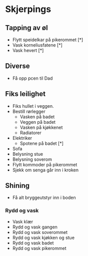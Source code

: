 # Skjerpings

## Tapping av øl

- Flytt speidelkar på pikerommet [*]
- Vask korneliusfatene [*]
- Vask hevert [*]

## Diverse

- Få opp pcen til Dad

## Fiks leilighet

- Fiks hullet i veggen.
- Bestill rørlegger
  - Vasken på badet
  - Veggen på badet
  - Vasken på kjøkkenet
  - Radiatorer
- Elektriker
  - Spotene på badet [*]
- Sofa
- Belysning stue
- Belysning soverom
- Flytt kommoder på pikerommet
- Sjekk om senga går inn i kroken

## Shining

- Få alt bryggeutstyr inn i boden

### Rydd og vask

- Vask klær
- Rydd og vask gangen
- Rydd og vask soverommet
- Rydd og vask kjøkken og stue
- Rydd og vask badet
- Rydd og vask pikerommet